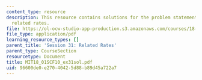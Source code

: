 ```yaml
---
content_type: resource
description: This resource contains solutions for the problem statements related to
  related rates.
file: https://ol-ocw-studio-app-production.s3.amazonaws.com/courses/18-01sc-single-variable-calculus-fall-2010/96600de0e27040425d88b89d45a722a7_MIT18_01SCF10_ex31sol.pdf
file_type: application/pdf
learning_resource_types: []
parent_title: 'Session 31: Related Rates'
parent_type: CourseSection
resourcetype: Document
title: MIT18_01SCF10_ex31sol.pdf
uid: 96600de0-e270-4042-5d88-b89d45a722a7
---
```

